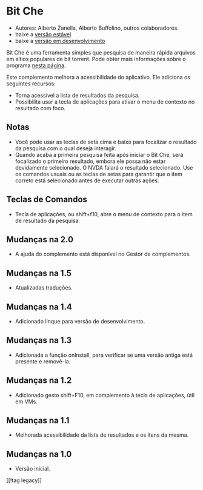 # Bit Che #
*   Autores: Alberto Zanella, Alberto Buffolino, outros colaboradores.
*   baixe a [versão estável][1]
*   baixe a [versão em desenvolvimento][3]

Bit Che é uma ferramenta simples que pesquisa de maneira rápida arquivos em
sítios populares de bit torrent. Pode obter mais informações sobre o
programa [nesta página][2].

Este complemento melhora a acessibilidade do aplicativo. Ele adiciona os
seguintes recursos:

*   Torna acessível a lista de resultados da pesquisa.
*   Possibilita usar a tecla de aplicações para ativar o menu de contexto no
    resultado com foco.


## Notas ##
*   Você pode usar as teclas de seta cima e baixo para focalizar o resultado
    da pesquisa com o qual deseja interagir.
*   Quando acaba a primeira pesquisa feita após iniciar o Bit Che, será
    focalizado o primeiro resultado, embora ele possa não estar devidamente
    selecionado. O NVDA falará o resultado selecionado. Use os comandos
    usuais ou as teclas de setas para garantir que o item correto está
    selecionado antes de executar outras ações.


## Teclas de Comandos ##
*   Tecla de aplicações, ou shift+f10, abre o menu de contexto para o item
    de resultado da pesquisa.


## Mudanças na 2.0 ##
*   A ajuda do complemento está disponível no Gestor de complementos.

## Mudanças na 1.5 ##
*   Atualizadas traduções.

## Mudanças na 1.4 ##
*   Adicionado linque para versão de desenvolvimento.

## Mudanças na 1.3 ##
*   Adicionada a função  onInstall, para verificar se uma versão antiga está
    presente e removê-la.

## Mudanças na 1.2 ##
*   Adicionado gesto shift+F10, em complemento à tecla de aplicações, útil
    em VMs.

## Mudanças na 1.1 ##
*   Melhorada acessibilidade da lista de resultados e os itens da mesma.

## Mudanças na 1.0 ##
*   Versão inicial.

[[!tag legacy]]

[1]: https://addons.nvda-project.org/files/get.php?file=bc

[2]: https://www.convivea.com

[3]: https://addons.nvda-project.org/files/get.php?file=bc-dev

